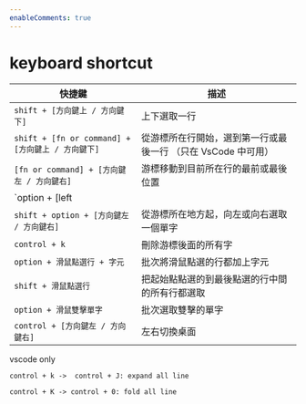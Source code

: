 ```yaml
---
enableComments: true
---
```


# keyboard shortcut

| 快捷鍵                                            | 描述                                                         |
| ------------------------------------------------- | ------------------------------------------------------------ |
| `shift + [方向鍵上 / 方向鍵下]`                   | 上下選取一行                                                 |
| `shift + [fn or command] + [方向鍵上 / 方向鍵下]` | 從游標所在行開始，選到第一行或最後一行 （只在 VsCode 中可用） |
| `[fn or command] + [方向鍵左 / 方向鍵右]`         | 游標移動到目前所在行的最前或最後位置                         |
| `option + [left || right]`                        | 游標向左或右移動一個單字                                     |
| `shift + option + [方向鍵左 / 方向鍵右]`          | 從游標所在地方起，向左或向右選取一個單字                     |
| `control + k`                                     | 刪除游標後面的所有字                                         |
| `option + 滑鼠點選行 + 字元`                      | 批次將滑鼠點選的行都加上字元                                 |
| `shift + 滑鼠點選行`                              | 把起始點點選的到最後點選的行中間的所有行都選取               |
| `option + 滑鼠雙擊單字`                           | 批次選取雙擊的單字                                           |
| `control + [方向鍵左 / 方向鍵右]`                 | 左右切換桌面                                                 |

vscode only

```
control + k ->  control + J: expand all line

control + K -> control + 0: fold all line
```
